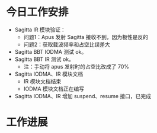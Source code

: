 


# 今日工作安排
- Sagitta IR 模块验证：
	- 问题1：Apus 发射 Sagitta 接收不到，因为极性是反的
	- 问题2：获取载波频率和占空比误差大
- Sagitta BBT IODMA 测试 ok。
- Sagitta BBT IR 测试 ok。
	- 注：手动将 apus 发射时的占空比改成了 70%
- Sagitta IODMA、IR 模块文档
	- IR 模块文档结束
	- IODMA 模块文档正在编写
- Sagitta IODMA、IR 增加 suspend、resume 接口，已完成


# 工作进展




